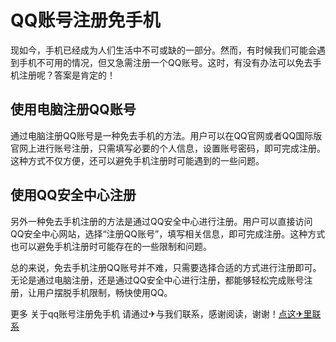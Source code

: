 # QQ账号注册免手机

现如今，手机已经成为人们生活中不可或缺的一部分。然而，有时候我们可能会遇到手机不可用的情况，但又急需注册一个QQ账号。这时，有没有办法可以免去手机注册呢？答案是肯定的！

## 使用电脑注册QQ账号

通过电脑注册QQ账号是一种免去手机的方法。用户可以在QQ官网或者QQ国际版官网上进行账号注册，只需填写必要的个人信息，设置账号密码，即可完成注册。这种方式不仅方便，还可以避免手机注册时可能遇到的一些问题。

## 使用QQ安全中心注册

另外一种免去手机注册的方法是通过QQ安全中心进行注册。用户可以直接访问QQ安全中心网站，选择“注册QQ账号”，填写相关信息，即可完成注册。这种方式也可以避免手机注册时可能存在的一些限制和问题。

总的来说，免去手机注册QQ账号并不难，只需要选择合适的方式进行注册即可。无论是通过电脑注册，还是通过QQ安全中心进行注册，都能够轻松完成账号注册，让用户摆脱手机限制，畅快使用QQ。

更多 关于qq账号注册免手机 请通过✈与我们联系，感谢阅读，谢谢！[点这✈里联系](https://c.k02.cc)